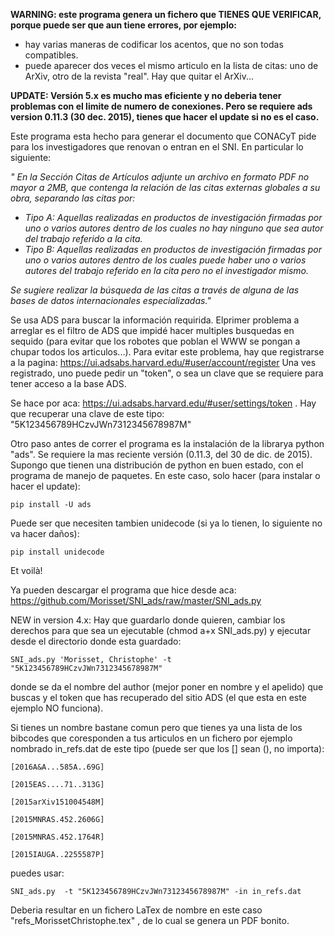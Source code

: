**WARNING: este programa genera un fichero que TIENES QUE VERIFICAR, porque puede ser que aun tiene errores, por ejemplo:**
* hay varias maneras de codificar los acentos, que no son todas compatibles.
* puede aparecer dos veces el mismo articulo en la lista de citas: uno de ArXiv, otro de la revista "real". Hay que quitar el ArXiv...

**UPDATE: Versión 5.x es mucho mas eficiente y no deberia tener problemas con el limite de numero de conexiones. Pero se requiere ads version 0.11.3 (30 dec. 2015), tienes que hacer el update si no es el caso.**

Este programa esta hecho para generar el documento que CONACyT pide para los investigadores que renovan o entran en el SNI. En particular lo siguiente:

_" En la Sección Citas de Artículos adjunte un archivo en formato PDF no mayor a  2MB, que  contenga  la  relación  de  las  citas  externas  globales  a  su  obra, separando las citas por:_
* _Tipo A: Aquellas realizadas en productos de investigación firmadas por uno o  varios  autores  dentro  de  los  cuales  no  hay  ninguno  que  sea  autor  del trabajo referido a la cita._
* _Tipo B: Aquellas realizadas en productos de investigación firmadas por uno o varios autores dentro de los cuales puede haber uno o varios autores del  trabajo referido en la cita pero no el investigador mismo._

_Se  sugiere  realizar  la  búsqueda de  las  citas a  través  de  alguna  de  las  bases  de  datos internacionales especializadas."_

Se usa ADS para buscar la información requirida. Elprimer problema a arreglar es el filtro de ADS que impidé hacer multiples busquedas en sequido (para evitar que los robotes que poblan el WWW se pongan a chupar todos los articulos...). Para evitar este problema, hay que registrarse a la pagina: https://ui.adsabs.harvard.edu/#user/account/register
Una ves registrado, uno puede pedir un "token", o sea un clave que se requiere para tener acceso a la base ADS.

Se hace por aca:
https://ui.adsabs.harvard.edu/#user/settings/token
. Hay que recuperar una clave de este tipo:
"5K123456789HCzvJWn7312345678987M"

Otro paso antes de correr el programa es la instalación de la librarya python "ads". Se requiere la mas reciente versión (0.11.3, del 30 de dic. de 2015).
Supongo que tienen una distribución de python en buen estado, con el programa de manejo de paquetes. En este caso, solo hacer (para instalar o hacer el update):

`pip install -U ads`

Puede ser que necesiten tambien unidecode (si ya lo tienen, lo siguiente no va hacer daños):

`pip install unidecode`

Et voilà!

Ya pueden descargar el programa que hice desde aca: https://github.com/Morisset/SNI_ads/raw/master/SNI_ads.py

NEW in version 4.x: Hay que guardarlo donde quieren, cambiar los derechos para que sea un ejecutable (chmod a+x SNI_ads.py) y ejecutar desde el directorio donde esta guardado:

`SNI_ads.py 'Morisset, Christophe' -t "5K123456789HCzvJWn7312345678987M"`

donde se da el nombre del author (mejor poner en nombre y el apelido) que buscas y el token que has recuperado del sitio ADS (el que esta en este ejemplo NO funciona).

Si tienes un nombre bastane comun pero que tienes ya una lista de los bibcodes que coresponden a tus articulos en un fichero por ejemplo nombrado in_refs.dat de este tipo (puede ser que los [] sean (), no importa):
```
[2016A&A...585A..69G] 

[2015EAS....71..313G] 

[2015arXiv151004548M] 

[2015MNRAS.452.2606G] 

[2015MNRAS.452.1764R] 

[2015IAUGA..2255587P] 
```

puedes usar:

`SNI_ads.py  -t "5K123456789HCzvJWn7312345678987M" -in in_refs.dat` 

Deberia resultar en un fichero LaTex de nombre en este caso "refs_MorissetChristophe.tex" , de lo cual se genera un PDF bonito. 

